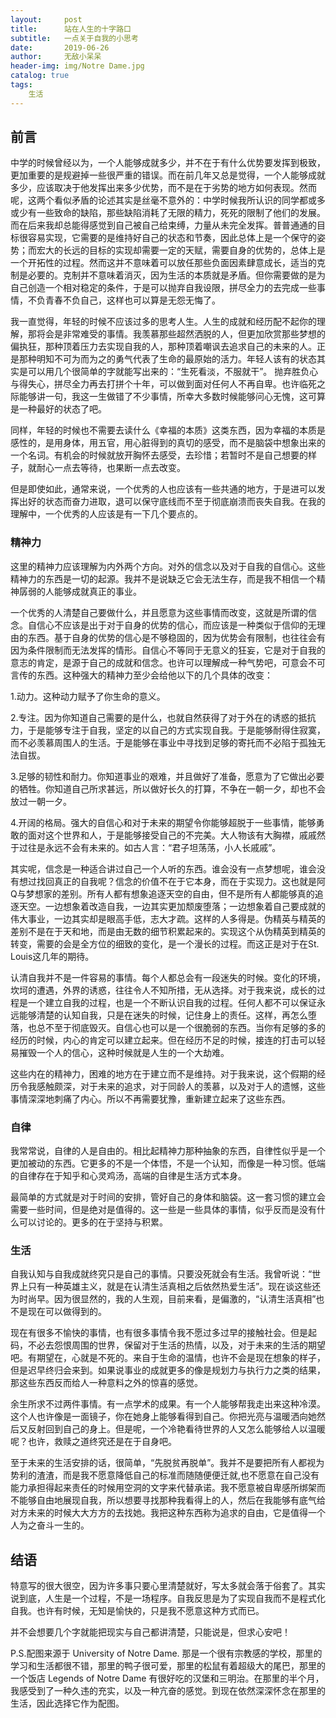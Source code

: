 ```yaml
---
layout:     post
title:      站在人生的十字路口
subtitle:   一点关于自我的小思考
date:       2019-06-26
author:     无敌小呆呆
header-img: img/Notre Dame.jpg
catalog: true
tags:
    生活
---
```


## 前言
中学的时候曾经以为，一个人能够成就多少，并不在于有什么优势要发挥到极致，更加重要的是规避掉一些很严重的错误。而在前几年又总是觉得，一个人能够成就多少，应该取决于他发挥出来多少优势，而不是在于劣势的地方如何表现。然而呢，这两个看似矛盾的论述其实是丝毫不意外的：中学时候我所认识的同学都或多或少有一些致命的缺陷，那些缺陷消耗了无限的精力，死死的限制了他们的发展。而在后来我却总能得感觉到自己被自己给束缚，力量从未完全发挥。普普通通的目标很容易实现，它需要的是维持好自己的状态和节奏，因此总体上是一个保守的姿势；而宏大的长远的目标的实现却需要一定的天赋，需要自身的优势的，总体上是一个开拓性的过程。然而这并不意味着可以放任那些负面因素肆意成长，适当的克制是必要的。克制并不意味着消灭，因为生活的本质就是矛盾。但你需要做的是为自己创造一个相对稳定的条件，于是可以抛弃自我设限，拼尽全力的去完成一些事情，不负青春不负自己，这样也可以算是无怨无悔了。

我一直觉得，年轻的时候不应该过多的思考人生。人生的成就和经历配不起你的理解，那将会是非常难受的事情。我羡慕那些超然洒脱的人，但更加欣赏那些梦想的偏执狂，那种顶着压力去实现自我的人，那种顶着嘲讽去追求自己的未来的人。正是那种明知不可为而为之的勇气代表了生命的最原始的活力。年轻人该有的状态其实是可以用几个很简单的字就能写出来的：“生死看淡，不服就干”。 抛弃胜负心与得失心，拼尽全力再去打拼个十年，可以做到面对任何人不再自卑。也许临死之际能够讲一句，我这一生做错了不少事情，所幸大多数时候能够问心无愧，这可算是一种最好的状态了吧。

同样，年轻的时候也不需要去读什么《幸福的本质》这类东西，因为幸福的本质是感性的，是用身体，用五官，用心脏得到的真切的感受，而不是脑袋中想象出来的一个名词。有机会的时候就放开胸怀去感受，去珍惜；若暂时不是自己想要的样子，就耐心一点去等待，也果断一点去改变。


但是即使如此，通常来说，一个优秀的人也应该有一些共通的地方，于是进可以发挥出好的状态而奋力进取，退可以保守底线而不至于彻底崩溃而丧失自我。在我的理解中，一个优秀的人应该是有一下几个要点的。

### 精神力
这里的精神力应该理解为内外两个方向。对外的信念以及对于自我的自信心。这些精神力的东西是一切的起源。我并不是说缺乏它会无法生存，而是我不相信一个精神孱弱的人能够成就真正的事业。

一个优秀的人清楚自己要做什么，并且愿意为这些事情而改变，这就是所谓的信念。自信心不应该是出于对于自身的优势的信心，而应该是一种类似于信仰的无理由的东西。基于自身的优势的信心是不够稳固的，因为优势会有限制，也往往会有因为条件限制而无法发挥的情形。自信心不等同于无意义的狂妄，它是对于自我的意志的肯定，是源于自己的成就和信念。也许可以理解成一种气势吧，可意会不可言传的东西。这种强大的精神力至少会给他以下的几个具体的改变：

1.动力。这种动力赋予了你生命的意义。

2.专注。因为你知道自己需要的是什么，也就自然获得了对于外在的诱惑的抵抗力，于是能够专注于自我，坚定的以自己的方式实现自我。于是能够耐得住寂寞，而不必羡慕周围人的生活。于是能够在事业中寻找到足够的寄托而不必陷于孤独无法自拔。

3.足够的韧性和耐力。你知道事业的艰难，并且做好了准备，愿意为了它做出必要的牺牲。你知道自己所求甚远，所以做好长久的打算，不争在一朝一夕，却也不会放过一朝一夕。

4.开阔的格局。强大的自信心和对于未来的期望令你能够超脱于一些事情，能够勇敢的面对这个世界和人，于是能够接受自己的不完美。大人物该有大胸襟，戚戚然于过往是永远不会有未来的。如古人言：“君子坦荡荡，小人长戚戚”。


其实呢，信念是一种适合讲过自己一个人听的东西。谁会没有一点梦想呢，谁会没有想过找回真正的自我呢？信念的价值不在于它本身，而在于实现力。这也就是阿Q与梦想家的差别。所有人都有想象追逐天空的自由，但不是所有人都能够真的追逐天空。一边想象着改造自我，一边其实更加颓废堕落；一边想象着自己要成就的伟大事业，一边其实却是眼高手低，志大才疏。这样的人多得是。伪精英与精英的差别不是在于天和地，而是由无数的细节积累起来的。实现这个从伪精英到精英的转变，需要的会是全方位的细致的变化，是一个漫长的过程。而这正是对于在St. Louis这几年的期待。

认清自我并不是一件容易的事情。每个人都总会有一段迷失的时候。变化的环境，坎坷的遭遇，外界的诱惑，往往令人不知所措，无从选择。对于我来说，成长的过程是一个建立自我的过程，也是一个不断认识自我的过程。任何人都不可以保证永远能够清楚的认知自我，只是在迷失的时候，记住身上的责任。这样，再怎么堕落，也总不至于彻底毁灭。自信心也可以是一个很脆弱的东西。当你有足够的多的经历的时候，内心的肯定可以建立起来。但在经历不足的时候，接连的打击可以轻易摧毁一个人的信心，这种时候就是人生的一个大劫难。

这些内在的精神力，困难的地方在于建立而不是维持。对于我来说，这个假期的经历令我感触颇深，对于未来的追求，对于同龄人的羡慕，以及对于人的遗憾，这些事情深深地刺痛了内心。所以不再需要犹豫，重新建立起来了这些东西。

### 自律
我常常说，自律的人是自由的。相比起精神力那种抽象的东西，自律性似乎是一个更加被动的东西。它更多的不是一个体悟，不是一个认知，而像是一种习惯。低端的自律存在于知乎和心灵鸡汤，高端的自律是生活方式本身。

最简单的方式就是对于时间的安排，管好自己的身体和脑袋。这一套习惯的建立会需要一些时间，但是绝对是值得的。这一些是一些具体的事情，似乎反而是没有什么可以讨论的。更多的在于坚持与积累。


### 生活
自我认知与自我成就终究只是自己的事情。只要没死就会有生活。我曾听说：“世界上只有一种英雄主义，就是在认清生活真相之后依然热爱生活”。现在谈这些还为时尚早。因为很显然的，我的人生观，目前来看，是偏激的，“认清生活真相”也不是现在可以做得到的。

现在有很多不愉快的事情，也有很多事情令我不愿过多过早的接触社会。但是起码，不必去怨恨周围的世界，保留对于生活的热情，以及，对于未来的生活的期望吧。有期望在，心就是不死的。来自于生命的温情，也许不会是现在想象的样子，但是迟早终归会来到。如果说事业的成就更多的像是规划力与执行力之类的结果，那这些东西反而给人一种意料之外的惊喜的感觉。

余生所求不过两件事情。有一点学术的成果。有一个人能够帮我走出来这种冷漠。这个人也许像是一面镜子，你在她身上能够看得到自己。你把光亮与温暖洒向她然后又反射回到自己的身上。但是呢，一个冷艳看待世界的人又怎么能够给人以温暖呢？也许，救赎之道终究还是在于自身吧。

至于未来的生活安排的话，很简单，“先脱贫再脱单”。我并不是要把所有人都视为势利的渣渣，而是我不愿意降低自己的标准而随随便便迁就,也不愿意在自己没有能力承担得起来责任的时候用空洞的文字来代替承诺。我不愿意被自卑感所绑架而不能够自由地展现自我，所以想要寻找那种我看得上的人，然后在我能够有底气给对方未来的时候大大方方的去找她。我把这种东西称为追求的自由，它是值得一个人为之奋斗一生的。

## 结语
特意写的很大很空，因为许多事只要心里清楚就好，写太多就会落于俗套了。其实说到底，人生是一个过程，不是一场程序。自我反思是为了实现自我而不是程式化自我。也许有时候，无知是愉快的，只是我不愿意这种方式而已。

并不会想要几个字就能把现实与自己都讲清楚，只能说是，但求心安吧！

P.S.配图来源于 University of Notre Dame. 那是一个很有宗教感的学校，那里的学习和生活都很不错，那里的鸭子很可爱，那里的松鼠有着超级大的尾巴，那里的一个饭店 Legends of Notre Dame 有很好吃的汉堡和三明治。在那里的半个月，我感受到了一种久违的充实，以及一种亢奋的感觉。到现在依然深深怀念在那里的生活，因此选择它作为配图。
